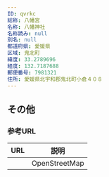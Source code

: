 ```yaml
---
ID: qvrkc
総称: 八幡宮
名称: 八幡神社
名称読み: null
別名: null
都道府県: 愛媛県
区域: 鬼北町
緯度: 33.2789696
経度: 132.7187688
郵便番号: 7981321
住所: 愛媛県北宇和郡鬼北町小倉４０８
---
```


## その他

### 参考URL

| URL | 説明          |
| --- | ------------- |
|     | OpenStreetMap |
